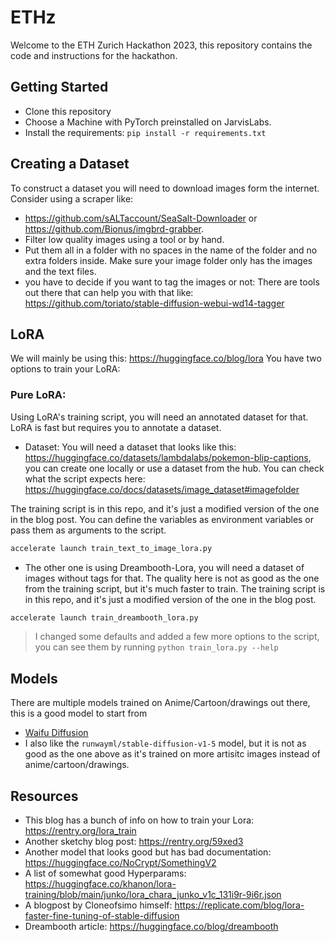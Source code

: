 # ETHz
Welcome to the ETH Zurich Hackathon 2023, this repository contains the code and instructions for the hackathon.

## Getting Started
- Clone this repository
- Choose a Machine with PyTorch preinstalled on JarvisLabs.
- Install the requirements: `pip install -r requirements.txt`
## Creating a Dataset
To construct a dataset you will need to download images form the internet. 
Consider using a scraper like: 
- https://github.com/sALTaccount/SeaSalt-Downloader or https://github.com/Bionus/imgbrd-grabber.
- Filter low quality images using a tool or by hand.
- Put them all in a folder with no spaces in the name of the folder and no extra folders inside. Make sure your image folder only has the images and the text files.
- you have to decide if you want to tag the images or not: There are tools out there that can help you with that like: https://github.com/toriato/stable-diffusion-webui-wd14-tagger

## LoRA
We will mainly be using this: https://huggingface.co/blog/lora
You have two options to train your LoRA:
### Pure LoRA:
Using LoRA's training script, you will need an annotated dataset for that. LoRA is fast but requires you to annotate a dataset.
- Dataset: You will need a dataset that looks like this: https://huggingface.co/datasets/lambdalabs/pokemon-blip-captions, you can create one locally or use a dataset from the hub. You can check what the script expects here: https://huggingface.co/docs/datasets/image_dataset#imagefolder

The training script is in this repo, and it's just a modified version of the one in the blog post.
You can define the variables as environment variables or pass them as arguments to the script.

```bash
accelerate launch train_text_to_image_lora.py
```

- The other one is using Dreambooth-Lora, you will need a dataset of images without tags for that. The quality here is not as good as the one from the training script, but it's much faster to train.
The training script is in this repo, and it's just a modified version of the one in the blog post.

```bash
accelerate launch train_dreambooth_lora.py
```

> I changed some defaults and added a few more options to the script, you can see them by running `python train_lora.py --help`

## Models
There are multiple models trained on Anime/Cartoon/drawings out there,  this is a good model to start from
- [Waifu Diffusion](https://huggingface.co/hakurei/waifu-diffusion)
- I also like the `runwayml/stable-diffusion-v1-5` model, but it is not as good as the one above as it's trained on more artisitc images instead of anime/cartoon/drawings.

## Resources
- This blog has a bunch of info on how to train your Lora: https://rentry.org/lora_train
- Another sketchy blog post: https://rentry.org/59xed3
- Another model that looks good but has bad documentation: https://huggingface.co/NoCrypt/SomethingV2 
- A list of somewhat good Hyperparams: https://huggingface.co/khanon/lora-training/blob/main/junko/lora_chara_junko_v1c_131i9r-9i6r.json
- A blogpost by Cloneofsimo himself: https://replicate.com/blog/lora-faster-fine-tuning-of-stable-diffusion
- Dreambooth article: https://huggingface.co/blog/dreambooth